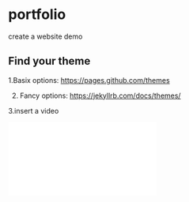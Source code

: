 # portfolio
create a website demo



## Find your theme

1.Basix options:
https://pages.github.com/themes


2. Fancy options:
https://jekyllrb.com/docs/themes/


3.insert a video
<iframe src="//player.bilibili.com/player.html?aid=564543997&bvid=BV1Jv4y1B7RS&cid=946951125&page=1" scrolling="no" border="0" frameborder="no" framespacing="0" allowfullscreen="true"> </iframe>
